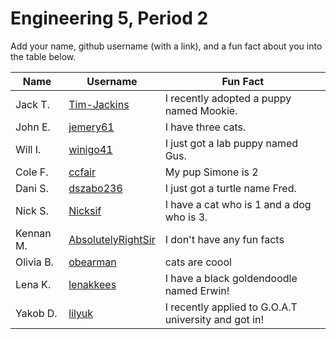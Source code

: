 # Engineering 5, Period 2

Add your name, github username (with a link), and a fun fact about you into the table below.

Name | Username | Fun Fact
--- | --- | ---
Jack T. | [Tim-Jackins](https://github.com/Tim-Jackins) | I recently adopted a puppy named Mookie.
John E. | [jemery61](https://github.com/jemery61) | I have three cats.
Will I. | [winigo41](https://github.com/winigo41) | I just got a lab puppy named Gus.
Cole F. | [ccfair](https://github.com/ccfair) | My pup Simone is 2
Dani S. | [dszabo236](https://github.com/dszabo236) | I just got a turtle name Fred.
Nick S. | [Nicksif](https://github.com/Nicksif) | I have a cat who is 1 and a dog who is 3.
Kennan M. | [AbsolutelyRightSir](https://github.com/AbsolutelyRightSir) | I don't have any fun facts
Olivia B. | [obearman](https://github.com/obearman) | cats are coool 
Lena K. | [lenakkees](https://github.com/lenakkees) | I have a black goldendoodle named Erwin! 
Yakob D. | [lilyuk](https://github.com/lilyuk) | I recently applied to G.O.A.T university and got in!
 
